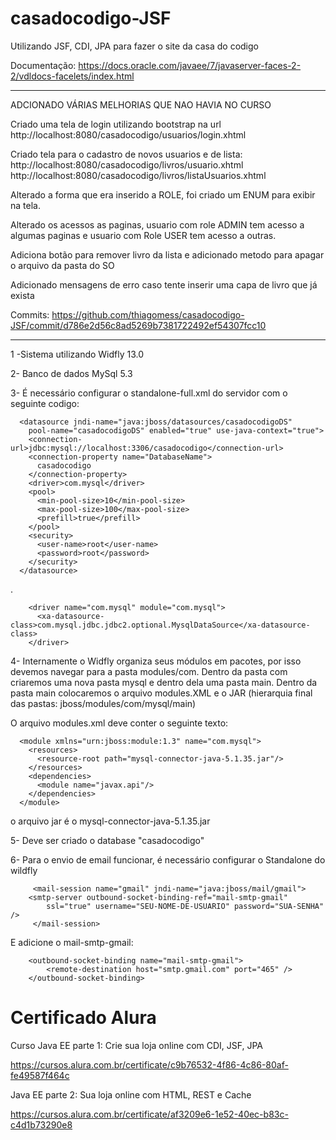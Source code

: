 # casadocodigo-JSF
Utilizando JSF, CDI, JPA para fazer o site da casa do codigo

Documentação: https://docs.oracle.com/javaee/7/javaserver-faces-2-2/vdldocs-facelets/index.html

*************************************************************************************
ADCIONADO VÁRIAS MELHORIAS QUE NAO HAVIA NO CURSO

Criado uma tela de login utilizando bootstrap na url 
http://localhost:8080/casadocodigo/usuarios/login.xhtml

Criado tela para o cadastro de novos usuarios e de lista: 
http://localhost:8080/casadocodigo/livros/usuario.xhtml
http://localhost:8080/casadocodigo/livros/listaUsuarios.xhtml

Alterado a forma que era inserido a ROLE, foi criado um ENUM para exibir na tela.

Alterado os acessos as paginas, usuario com role ADMIN tem acesso a algumas paginas e usuario com Role USER tem acesso a outras.

Adiciona botão para remover livro da lista e adicionado metodo para apagar o arquivo da pasta do SO

Adicionado mensagens de erro caso tente inserir uma capa de livro que já exista

Commits: 
https://github.com/thiagomess/casadocodigo-JSF/commit/d786e2d56c8ad5269b7381722492ef54307fcc10


*************************************************************************************

 1 -Sistema utilizando Widfly 13.0

 2- Banco de dados MySql 5.3

 3- É necessário configurar o standalone-full.xml do servidor com o seguinte codigo:


      <datasource jndi-name="java:jboss/datasources/casadocodigoDS"
        pool-name="casadocodigoDS" enabled="true" use-java-context="true">
        <connection-url>jdbc:mysql://localhost:3306/casadocodigo</connection-url>
        <connection-property name="DatabaseName">
          casadocodigo
        </connection-property>
        <driver>com.mysql</driver>
        <pool>
          <min-pool-size>10</min-pool-size>
          <max-pool-size>100</max-pool-size>
          <prefill>true</prefill>
        </pool>
        <security>
          <user-name>root</user-name>
          <password>root</password>
        </security>
      </datasource>
       
  .
  
        <driver name="com.mysql" module="com.mysql">
          <xa-datasource-class>com.mysql.jdbc.jdbc2.optional.MysqlDataSource</xa-datasource-class>
        </driver>


4- Internamente o Widfly organiza seus módulos em pacotes, por isso devemos navegar para a pasta modules/com. Dentro da pasta com criaremos uma nova pasta mysql e dentro dela uma pasta main. Dentro da pasta main colocaremos o arquivo modules.XML e o JAR (hierarquia final das pastas: jboss/modules/com/mysql/main)

O arquivo modules.xml deve conter o seguinte texto:
      <?xml version="1.0" encoding="UTF-8"?>

      <module xmlns="urn:jboss:module:1.3" name="com.mysql">
        <resources>
          <resource-root path="mysql-connector-java-5.1.35.jar"/>
        </resources>
        <dependencies>
          <module name="javax.api"/>
        </dependencies>
      </module>

o arquivo jar é o mysql-connector-java-5.1.35.jar

5- Deve ser criado o database "casadocodigo"

6- Para o envio de email funcionar, é necessário configurar o Standalone do wildfly
		
		 <mail-session name="gmail" jndi-name="java:jboss/mail/gmail">
        <smtp-server outbound-socket-binding-ref="mail-smtp-gmail"
            ssl="true" username="SEU-NOME-DE-USUARIO" password="SUA-SENHA" />
   		 </mail-session>
   		 
   E adicione o mail-smtp-gmail:
   
	   	<outbound-socket-binding name="mail-smtp-gmail">
	        <remote-destination host="smtp.gmail.com" port="465" />
	    </outbound-socket-binding>


# Certificado Alura

Curso Java EE parte 1: Crie sua loja online com CDI, JSF, JPA

https://cursos.alura.com.br/certificate/c9b76532-4f86-4c86-80af-fe49587f464c

Java EE parte 2: Sua loja online com HTML, REST e Cache

https://cursos.alura.com.br/certificate/af3209e6-1e52-40ec-b83c-c4d1b73290e8

